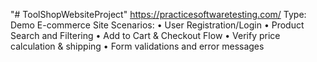 "# ToolShopWebsiteProject" 
 https://practicesoftwaretesting.com/
Type: Demo E-commerce Site
Scenarios:
•	User Registration/Login
•	Product Search and Filtering
•	Add to Cart & Checkout Flow
•	Verify price calculation & shipping
•	Form validations and error messages
